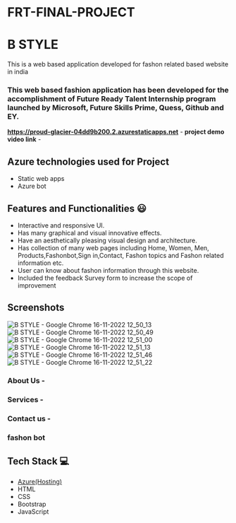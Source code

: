 # FRT-FINAL-PROJECT
#  B STYLE 

This is a web based application developed for fashon related based website in india

### This web based fashion application has been developed for the accomplishment of Future Ready Talent Internship program launched by Microsoft, Future Skills Prime, Quess, Github and EY.


**https://proud-glacier-04dd9b200.2.azurestaticapps.net** -
**project demo video link** - 

## Azure technologies used for Project

- Static web apps
- Azure bot

## Features and Functionalities 😃

- Interactive and responsive UI.
- Has many graphical and visual innovative effects.
- Have an aesthetically pleasing visual design and architecture.
- Has collection of many web pages including Home, Women, Men, Products,Fashonbot,Sign in,Contact, Fashon topics and Fashon related information etc.
- User can know about fashon information through this website.
- Included the feedback Survey form to increase the scope of improvement 

## Screenshots
![B STYLE - Google Chrome 16-11-2022 12_50_13](https://user-images.githubusercontent.com/110341178/202113784-bbf9d307-1bdc-4ff4-a4f6-d4b0d967bb4b.png)
![B STYLE - Google Chrome 16-11-2022 12_50_49](https://user-images.githubusercontent.com/110341178/202113880-0d0e4836-0fbf-4864-9c36-718a0c9f6281.png)
![B STYLE - Google Chrome 16-11-2022 12_51_00](https://user-images.githubusercontent.com/110341178/202113920-30093d76-3055-4163-962f-7b4826127d12.png)
![B STYLE - Google Chrome 16-11-2022 12_51_13](https://user-images.githubusercontent.com/110341178/202113942-15895f5b-ff32-4db0-babb-18784034a986.png)
![B STYLE - Google Chrome 16-11-2022 12_51_46](https://user-images.githubusercontent.com/110341178/202113975-95bddeff-9ab4-4cbf-838a-bf1db586e20c.png)
![B STYLE - Google Chrome 16-11-2022 12_51_22](https://user-images.githubusercontent.com/110341178/202113995-00f2fbdb-2905-4ead-aa81-98c1ae0fdfd7.png)

### About Us -



### Services -



### Contact us -



### fashon bot




## Tech Stack 💻

- [Azure(Hosting)](https://azure.microsoft.com/en-in/features/azure-portal/)
- HTML
- CSS
- Bootstrap
- JavaScript
